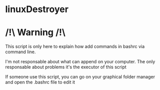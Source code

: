 # linuxDestroyer

# /!\ Warning /!\

This script is only here to explain how add commands in bashrc via command line.

I'm not responsable about what can append on your computer.
The only responsable about problems it's the executor of this script

If someone use this script, you can go on your graphical folder manager and open the .bashrc file to edit it
